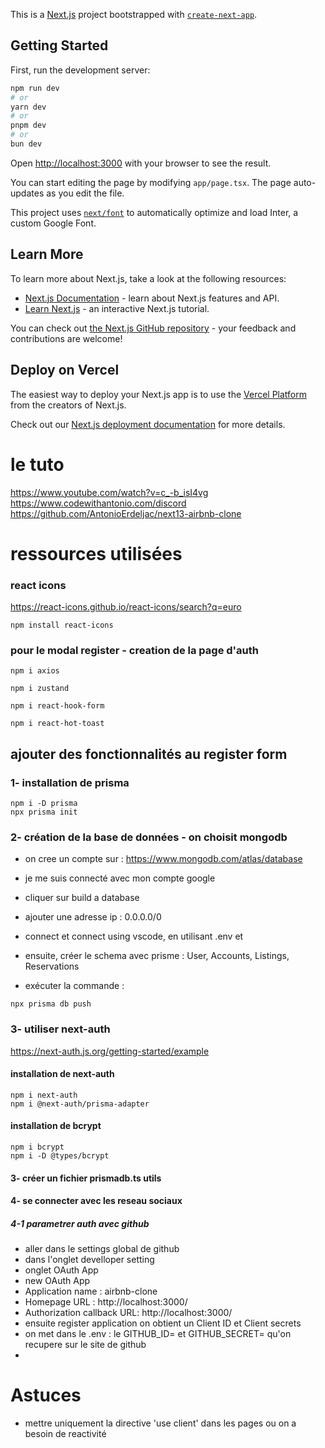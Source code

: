 This is a [Next.js](https://nextjs.org/) project bootstrapped with [`create-next-app`](https://github.com/vercel/next.js/tree/canary/packages/create-next-app).

## Getting Started

First, run the development server:

```bash
npm run dev
# or
yarn dev
# or
pnpm dev
# or
bun dev
```

Open [http://localhost:3000](http://localhost:3000) with your browser to see the result.

You can start editing the page by modifying `app/page.tsx`. The page auto-updates as you edit the file.

This project uses [`next/font`](https://nextjs.org/docs/basic-features/font-optimization) to automatically optimize and load Inter, a custom Google Font.

## Learn More

To learn more about Next.js, take a look at the following resources:

- [Next.js Documentation](https://nextjs.org/docs) - learn about Next.js features and API.
- [Learn Next.js](https://nextjs.org/learn) - an interactive Next.js tutorial.

You can check out [the Next.js GitHub repository](https://github.com/vercel/next.js/) - your feedback and contributions are welcome!

## Deploy on Vercel

The easiest way to deploy your Next.js app is to use the [Vercel Platform](https://vercel.com/new?utm_medium=default-template&filter=next.js&utm_source=create-next-app&utm_campaign=create-next-app-readme) from the creators of Next.js.

Check out our [Next.js deployment documentation](https://nextjs.org/docs/deployment) for more details.

# le tuto
https://www.youtube.com/watch?v=c_-b_isI4vg
https://www.codewithantonio.com/discord
https://github.com/AntonioErdeljac/next13-airbnb-clone



# ressources utilisées

### react icons
https://react-icons.github.io/react-icons/search?q=euro

```
npm install react-icons
```

### pour le modal register - creation de la page d'auth
```
npm i axios
```

```
npm i zustand
```
```
npm i react-hook-form
```

```
npm i react-hot-toast
```

## ajouter des fonctionnalités au register form
### 1- installation de prisma

```
npm i -D prisma
npx prisma init

```
### 2- création de la base de données - on choisit mongodb

- on cree un compte sur : https://www.mongodb.com/atlas/database
- je me suis connecté avec mon compte google
- cliquer sur build a database
- ajouter une adresse ip : 0.0.0.0/0 
- connect et connect using vscode, en utilisant .env et 

- ensuite, créer le schema avec prisme : User, Accounts, Listings, Reservations
- exécuter la commande : 
```
npx prisma db push
```

### 3- utiliser next-auth
https://next-auth.js.org/getting-started/example

#### installation de next-auth
```
npm i next-auth
npm i @next-auth/prisma-adapter
```

#### installation de bcrypt
```
npm i bcrypt
npm i -D @types/bcrypt
```

#### 3- créer un fichier prismadb.ts utils

#### 4- se connecter avec les reseau sociaux
##### 4-1 parametrer auth avec github
- aller dans le settings global de github
- dans l'onglet develloper setting
- onglet OAuth App
- new OAuth App
- Application name : airbnb-clone
- Homepage URL : http://localhost:3000/
- Authorization callback URL: http://localhost:3000/
- ensuite register application
on obtient un Client ID et Client secrets
- on met dans le .env : le GITHUB_ID= et GITHUB_SECRET= qu'on recupere sur le site de github
- 

# Astuces
- mettre uniquement la directive 'use client' dans les pages ou on a besoin de reactivité